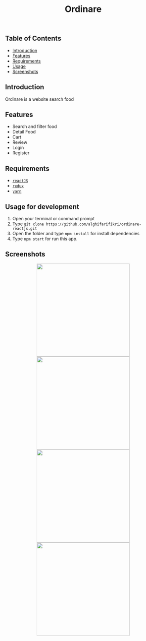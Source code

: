 <h1 align='center'>Ordinare</h1><br/>

## Table of Contents

- [Introduction](#introduction)
- [Features](#features)
- [Requirements](#requirements)
- [Usage](#usage-for-development)
- [Screenshots](#screenshots)


## Introduction
Ordinare is a website search food

## Features
* Search and filter food
* Detail Food
* Cart
* Review
* Login
* Register

## Requirements
* [`reactJS`](https://reactjs.org/)
* [`redux`](https://redux.js.org/)
* [`yarn`](https://yarnpkg.com/)

## Usage for development
1. Open your terminal or command prompt
2. Type `git clone https://github.com/alghifarifikri/ordinare-reactjs.git`
3. Open the folder and type `npm install` for install dependencies
4. Type `npm start` for run this app.

## Screenshots
  <p align="center">
    <span>
      <image width="300" src="./ss/1.PNG" />
      <image width="300" src="./ss/2.PNG" />
      <image width="300" src="./ss/3.PNG" />
      <image width="300" src="./ss/4.PNG" />
    </span>
  </p>
<!-- <p align="center">
    <span>
      <img src="./ss/3.png" />
      &nbsp;&nbsp;
      <img src="./ss/4.png" />
    </span>
  </p> -->
  
